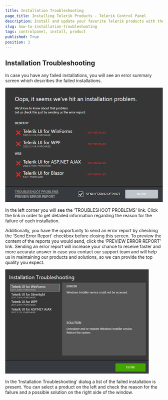 ```yaml
---
title: Installation Troubleshooting
page_title: Installing Telerik Products - Telerik Control Panel
description: Install and update your favorite Telerik products with the Telerik Control Panel.
slug: how-to-installation-troubleshooting
tags: controlpanel, install, product
published: True
position: 3 
---
```


## Installation Troubleshooting

In case you have any failed installations, you will see an error summary screen which describes the failed
installations.

![Installation Troubleshooting Telerik Control Panel](images/installation-troubleshooting-telerik-control-panel.png)

In the left corner you will see the ‘TROUBLESHOOT PROBLEMS’ link. Click the link in order to get detailed information regarding the reason for the failure of each installation.

Additionally, you have the opportunity to send an error report by checking the ‘Send Error Report’ checkbox before closing this screen. To preview the content of the reports you would send, click the ‘PREVIEW ERROR REPORT’ link. Sending an error report will increase your chance to receive faster and more accurate answer in case you contact our support team and will help us in maintaining our products and solutions, so we can provide the top quality you expect.

![Details Troubleshooting Telerik Control Panel](images/details-troubleshooting-telerik-control-panel.png)

In the ‘Installation Troubleshooting’ dialog a list of the failed installation is present. You can select a product on the left and check the reason for the failure and a possible solution on the right side of the window.
